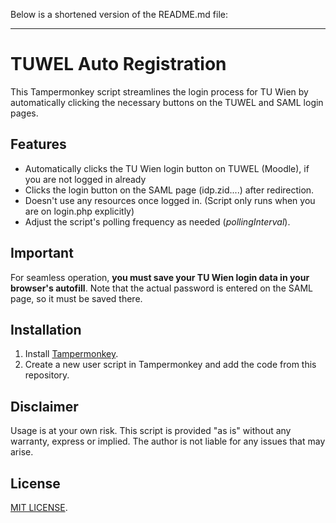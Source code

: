 Below is a shortened version of the README.md file:

---

# TUWEL Auto Registration

This Tampermonkey script streamlines the login process for TU Wien by automatically clicking the necessary buttons on the TUWEL and SAML login pages.

## Features

- Automatically clicks the TU Wien login button on TUWEL (Moodle), if you are not logged in already
- Clicks the login button on the SAML page (idp.zid....) after redirection.
- Doesn't use any resources once logged in. (Script only runs when you are on login.php explicitly)
- Adjust the script's polling frequency as needed (*pollingInterval*).

## Important

For seamless operation, **you must save your TU Wien login data in your browser's autofill**. Note that the actual password is entered on the SAML page, so it must be saved there.

## Installation

1. Install [Tampermonkey](https://www.tampermonkey.net/).
2. Create a new user script in Tampermonkey and add the code from this repository.

## Disclaimer

Usage is at your own risk. This script is provided "as is" without any warranty, express or implied. The author is not liable for any issues that may arise.

## License

[MIT LICENSE](LICENSE).
